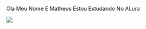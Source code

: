Ola Meu Nome E Matheus
Estou Estudando No ALura

![](https://github.com/ZachAttack123/ZachAttack123/assets/132568974/86cc484b-4ade-47b1-87d4-907942298747)

